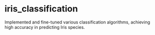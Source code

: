 # iris_classification
Implemented and fine-tuned various classification algorithms, achieving high accuracy in predicting Iris species.

